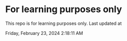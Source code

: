 # For learning purposes only
This repo is for learning purposes only.
Last updated at

Friday, February 23, 2024 2:18:11 AM

